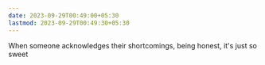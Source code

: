 ```yaml
---
date: 2023-09-29T00:49:00+05:30
lastmod: 2023-09-29T00:49:30+05:30
---
```


When someone acknowledges their shortcomings, being honest, it's just so sweet
